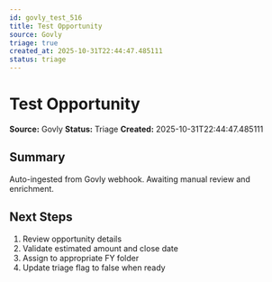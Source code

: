 ```yaml
---
id: govly_test_516
title: Test Opportunity
source: Govly
triage: true
created_at: 2025-10-31T22:44:47.485111
status: triage
---
```


# Test Opportunity

**Source:** Govly
**Status:** Triage
**Created:** 2025-10-31T22:44:47.485111

## Summary

Auto-ingested from Govly webhook. Awaiting manual review and enrichment.

## Next Steps

1. Review opportunity details
2. Validate estimated amount and close date
3. Assign to appropriate FY folder
4. Update triage flag to false when ready
